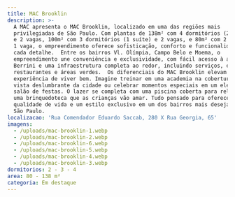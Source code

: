 ```yaml
---
title: MAC Brooklin
description: >-
  A MAC apresenta o MAC Brooklin, localizado em uma das regiões mais
  privilegiadas de São Paulo. Com plantas de 138m² com 4 dormitórios (2 suítes)
  e 2 vagas, 100m² com 3 dormitórios (1 suíte) e 2 vagas, e 80m² com 2 suítes e
  1 vaga, o empreendimento oferece sofisticação, conforto e funcionalidade em
  cada detalhe.  Entre os bairros Vl. Olímpia, Campo Belo e Moema, o
  empreendimento une conveniência e exclusividade, com fácil acesso à avenida
  Berrini e uma infraestrutura completa ao redor, incluindo serviços, escolas,
  restaurantes e áreas verdes.  Os diferenciais do MAC Brooklin elevam a
  experiência de viver bem. Imagine treinar em uma academia na cobertura com uma
  vista deslumbrante da cidade ou celebrar momentos especiais em um elegante
  salão de festas. O lazer se completa com uma piscina coberta para relaxar e
  uma brinquedoteca que as crianças vão amar. Tudo pensado para oferecer
  qualidade de vida e um estilo exclusivo em um dos bairros mais desejados de
  São Paulo.
localizacao: 'Rua Comendador Eduardo Saccab, 280 X Rua Georgia, 65'
imagens:
  - /uploads/mac-brooklin-1.webp
  - /uploads/mac-brooklin-2.webp
  - /uploads/mac-brooklin-6.webp
  - /uploads/mac-brooklin-5.webp
  - /uploads/mac-brooklin-4.webp
  - /uploads/mac-brooklin-3.webp
dormitorios: 2 - 3 - 4
area: 80 - 138 m²
categoria: Em destaque
---
```


